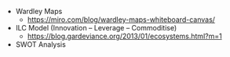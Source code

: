 - Wardley Maps
  - https://miro.com/blog/wardley-maps-whiteboard-canvas/
- ILC Model (Innovation – Leverage – Commoditise)
  - https://blog.gardeviance.org/2013/01/ecosystems.html?m=1
- SWOT Analysis